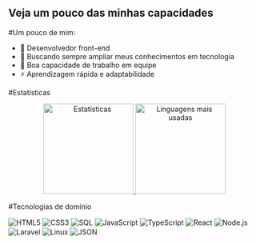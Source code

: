 ## Veja um pouco das minhas capacidades

#Um pouco de mim:

- 🔭 Desenvolvedor front-end
- 🌱 Buscando sempre ampliar meus conhecimentos em tecnologia
- 👯 Boa capacidade de trabalho em equipe
- ⚡ Aprendizagem rápida e adaptabilidade

#Estatísticas

<div align="center">
  <a href="https://github.com/AlessandroSilvaS">
    <img height="180em" src="https://github-readme-stats.vercel.app/api?username=AlessandroSilvaS&show_icons=true&theme=tokyonight&include_all_commits=true&count_private=true&locale=pt-br" alt="Estatísticas"/>
    <img height="180em" src="https://github-readme-stats.vercel.app/api/top-langs/?username=AlessandroSilvaS&theme=tokyonight&layout=compact&langs_count=8&locale=pt-br" alt="Linguagens mais usadas"/>
  </a>
</div>

#Tecnologias de domínio


<div style="display: inline_block">
  <img align="center" alt="HTML5" src="https://img.shields.io/badge/HTML5-E34F26?style=for-the-badge&logo=html5&logoColor=white" />
  <img align="center" alt="CSS3" src="https://img.shields.io/badge/CSS3-1572B6?style=for-the-badge&logo=css3&logoColor=white" />
  <img align="center" alt="SQL" src="https://img.shields.io/badge/SQL-4479A1?style=for-the-badge&logo=postgresql&logoColor=white" />
  <img align="center" alt="JavaScript" src="https://img.shields.io/badge/JavaScript-F7DF1E?style=for-the-badge&logo=javascript&logoColor=black" />
  <img align="center" alt="TypeScript" src="https://img.shields.io/badge/TypeScript-007ACC?style=for-the-badge&logo=typescript&logoColor=white" />
  <img align="center" alt="React" src="https://img.shields.io/badge/React-20232A?style=for-the-badge&logo=react&logoColor=61DAFB" />
  <img align="center" alt="Node.js" src="https://img.shields.io/badge/Node.js-339933?style=for-the-badge&logo=nodedotjs&logoColor=white" />
  <img align="center" alt="Laravel" src="https://img.shields.io/badge/Laravel-FF2D20?style=for-the-badge&logo=laravel&logoColor=white" />
  <img align="center" alt="Linux" src="https://img.shields.io/badge/Linux-FCC624?style=for-the-badge&logo=linux&logoColor=black" />
  <img align="center" alt="JSON" src="https://img.shields.io/badge/JSON-000000?style=for-the-badge&logo=json&logoColor=white" />
</div>
